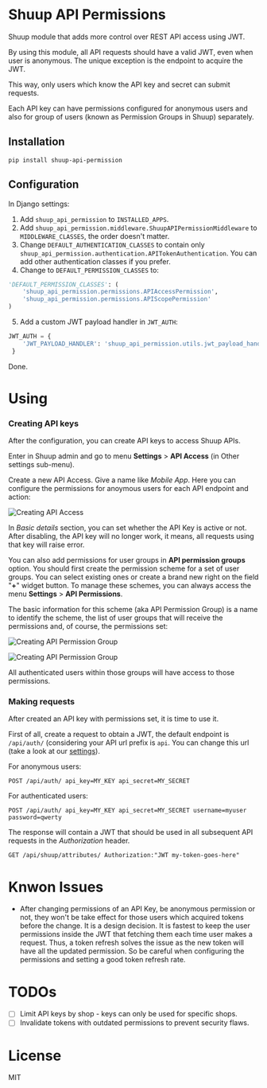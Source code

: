 # Shuup API Permissions

Shuup module that adds more control over REST API access using JWT.

By using this module, all API requests should have a valid JWT, even when user is anonymous. The unique exception is the endpoint to acquire the JWT.

This way, only users which know the API key and secret can submit requests.

Each API key can have permissions configured for anonymous users and also for group of users (known as Permission Groups in Shuup) separately.

## Installation

`pip install shuup-api-permission`

## Configuration

In Django settings:

1. Add `shuup_api_permission` to `INSTALLED_APPS`.
2. Add `shuup_api_permission.middleware.ShuupAPIPermissionMiddleware` to `MIDDLEWARE_CLASSES`, the order doesn't matter.
3. Change `DEFAULT_AUTHENTICATION_CLASSES` to contain only `shuup_api_permission.authentication.APITokenAuthentication`. You can add other authentication classes if you prefer.
4. Change to `DEFAULT_PERMISSION_CLASSES` to:
```py
'DEFAULT_PERMISSION_CLASSES': (
    'shuup_api_permission.permissions.APIAccessPermission',
    'shuup_api_permission.permissions.APIScopePermission'
)
```
5. Add a custom JWT payload handler in `JWT_AUTH`:
```py
JWT_AUTH = {
    'JWT_PAYLOAD_HANDLER': 'shuup_api_permission.utils.jwt_payload_handler'
 }
```

Done.

# Using

### Creating API keys

After the configuration, you can create API keys to access Shuup APIs.

Enter in Shuup admin and go to menu **Settings** > **API Access** (in Other settings sub-menu).

Create a new API Access. Give a name like *Mobile App*. Here you can configure the permissions for anoymous users for each API endpoint and action:

![Creating API Access](docs/admin1.jpg)

In *Basic details* section, you can set whether the API Key is active or not. After disabling, the API key will no longer work, it means, all requests using that key will raise error.

You can also add permissions for user groups in **API permission groups** option. You should first create the permission scheme for a set of user groups. You can select existing ones or create a brand new right on the field "**+**" widget button. To manage these schemes, you can always access the menu **Settings** > **API Permissions**.

The basic information for this scheme (aka API Permission Group) is a name to identify the scheme, the list of user groups that will receive the permissions and, of course, the permissions set:

![Creating API Permission Group](docs/admin2.jpg)

![Creating API Permission Group](docs/admin3.jpg)

All authenticated users within those groups will have access to those permissions.

### Making requests

After created an API key with permissions set, it is time to use it.

First of all, create a request to obtain a JWT, the default endpoint is `/api/auth/` (considering your API url prefix is `api`. You can change this url (take a look at our [settings](shuup_api_permission/settings.py)).

For anonymous users:
```
POST /api/auth/ api_key=MY_KEY api_secret=MY_SECRET
```

For authenticated users:
```
POST /api/auth/ api_key=MY_KEY api_secret=MY_SECRET username=myuser password=qwerty
```

The response will contain a JWT that should be used in all subsequent API requests in the *Authorization* header.

```
GET /api/shuup/attributes/ Authorization:"JWT my-token-goes-here"
```

# Knwon Issues
- After changing permissions of an API Key, be anonymous permission or not, they won't be take effect for those users which acquired tokens before the change. It is a design decision. It is fastest to keep the user permissions inside the JWT that fetching them each time user makes a request. Thus, a token refresh solves the issue as the new token will have all the updated permission. So be careful when configuring the permissions and setting a good token refresh rate.

# TODOs

- [ ] Limit API keys by shop - keys can only be used for specific shops.
- [ ] Invalidate tokens with outdated permissions to prevent security flaws.

# License

MIT
